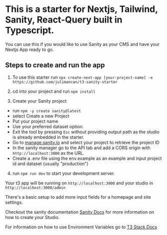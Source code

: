 # This is a starter for Nextjs,  Tailwind, Sanity, React-Query built in Typescript.

You can use this if you would like to use Sanity as your CMS and have your Nextjs App ready to go.
## Steps to create and run the app

1. To use this starter run `npx create-next-app [your-project-name] -e https://github.com/julimancan/t3-sanity-starter`

2. cd into your project and run `npm install`

3. Create your Sanity project
  - run `npm -y create sanity@latest`
  - select Create a new Project
  - Put your project name 
  - Use your preferred dataset option.
  - Exit the tool by pressing `Esc` without providing output path as the studio is already embedded in the starter.
  - Go to [manage.sanity.io](https://manage.sanity.io) and select your project to retrieve the project ID
  - In the sanity manager go to the API tab and add a CORS origin with `http://localhost:3000` as the URL.
  - Create a .env file using the env.example as an example and input project id and dataset (usually "production")

4. run `npm run dev` to start your development server.

Your t3 app will be running on `http://localhost:3000` and your studio in `http://localhost:3000/admin`

There's a basic setup to add more input fields for a homepage and site settings.

Checkout the sanity documentation [Sanity Docs](https://www.sanity.io/docs) for more information on how to create your Studio.

For information on how to use Environment Variables go to [T3 Stack Docs](https://create.t3.gg/en/usage/env-variables/)